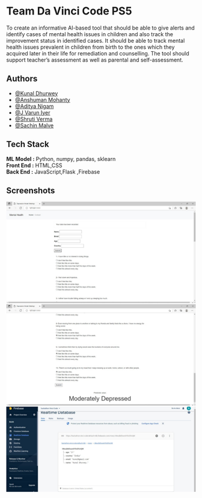 
# Team Da Vinci Code PS5

To create an informative AI-based tool that should be able to give alerts and identify cases of mental health issues in children and also track the improvement status in identified cases. It should be able to track mental health issues prevalent in children from birth to the ones which they acquired later in their life for remediation and counselling. The tool should support teacher’s assessment as well as parental and self-assessment.






## Authors

- [@Kunal Dhurwey](https://github.com/kunaldhurwey04032001)
- [@Anshuman Mohanty](https://github.com/Anshuman2305)
- [@Aditya Nigam](https://github.com/nigam-aditya)
- [@J Varun Iyer](https://github.com/iyerjvarun)
- [@Shruti Verma](https://github.com/superv13)
- [@Sachin Malve](https://github.com/Sachinmalve)
## Tech Stack
**ML Model :** Python, numpy, pandas, sklearn  
**Front End :** HTML,CSS  
**Back End :** JavaScript,Flask ,Firebase

## Screenshots

![App Screenshot](screenshots/mainscreen1.jpeg)
![App Screenshot](screenshots/mainscreen2.jpeg)
![App Screenshot](screenshots/firebase.jpeg)
